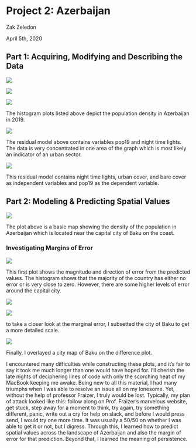 # Project 2: Azerbaijan 

Zak Zeledon 

April 5th, 2020

## Part 1: Acquiring, Modifying and Describing the Data

![](https://szzeledon/github.io/Data100-Workshop/Azeri_Project2_Plot1.png) 

![](https://szzeledon/github.io/Data100-Workshop/Azeri_Project2_Plot2.png) 

![](https://szzeledon/github.io/Data100-Workshop/Azeri_Project2_Plot3.png)

The histogram plots listed above depict the population density in Azerbaijan in 2019. 

![](https://szzeledon/github.io/Data100-Workshop/Project2_Part1_Plot4.png) 

The residual model above contains variables pop19 and night time lights. The data is very concentrated in one area of the graph which is most likely an indicator of an urban sector. 

![](https://szzeledon/github.io/Data100-Workshop/Project2_Part1_Plot5.png) 

This residual model contains night time lights, urban cover, and bare cover as independent variables and pop19 as the dependent variable. 

## Part 2: Modeling & Predicting Spatial Values

![](https://szzeledon/github.io/Data100-Workshop/Project2Part2.png) 

The plot above is a basic map showing the density of the population in Azerbaijan which is located near the capital city of Baku on the coast. 

### Investigating Margins of Error

![](https://szzeledon/github.io/Data100-Workshop/Project2_Part2_Plot1.png) 

This first plot shows the magnitude and direction of error from the predicted values. The histogram shows that the majority of the country has either no error or is very close to zero. However, there are some higher levels of error around the capital city. 

![](https://szzeledon/github.io/Data100-Workshop/Project2_Part2_Plot2.png) 

![](https://szzeledon/github.io/Data100-Workshop/Project2_Part2_Plot3.png) 

to take a closer look at the marginal error, I subsetted the city of Baku to get a more detailed scale. 

![](https://szzeledon/github.io/Data100-Workshop/Project2_Part2_PlotMapView1.png) 

Finally, I overlayed a city map of Baku on the difference plot.

I encountered many difficulties while constructing these plots, and it’s fair to say it took me much longer than one would have hoped for. I’ll cherish the late nights of deciphering lines of code with only the scorching heat of my MacBook keeping me awake. Being new to all this material, I had many triumphs when I was able to resolve an issue all on my lonesome. Yet, without the help of professor Fraizer, I truly would be lost. Typically, my plan of attack looked like this: follow along on Prof. Fraizer’s marvelous website, get stuck, step away for a moment to think, try again, try something different, panic, write out a cry for help on slack, and before I would press send, I would try one more time. It was usually a 50/50 on whether I was able to get it or not, but I digress. Through this, I learned how to predict spatial values across the landscape of Azerbaijan and also the margin of error for that prediction.  Beyond that, I learned the meaning of persistence. 
